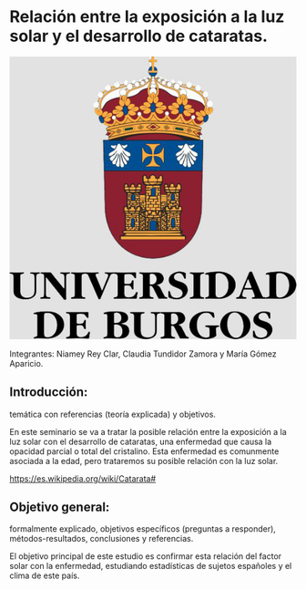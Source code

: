 # Relación entre la exposición a la luz solar y el desarrollo de cataratas. 
![Universidad de Burgos](DATA/INPUT/logo_ubu.jpeg)

Integrantes: Niamey Rey Clar, Claudia Tundidor Zamora y María Gómez Aparicio. 

## Introducción: 
temática con referencias (teoría explicada) y objetivos.

En este seminario se va a tratar la posible relación entre la exposición a la luz solar con el desarrollo de cataratas, una enfermedad que causa la opacidad parcial o total del cristalino. Esta enfermedad es comunmente asociada a la edad, pero trataremos su posible relación con la luz solar.

https://es.wikipedia.org/wiki/Catarata#

## Objetivo general: 
formalmente explicado, objetivos específicos (preguntas a responder), métodos-resultados, conclusiones y referencias.

El objetivo principal de este estudio es confirmar esta relación del factor solar con la enfermedad, estudiando estadísticas de sujetos españoles y el clima de este país.

